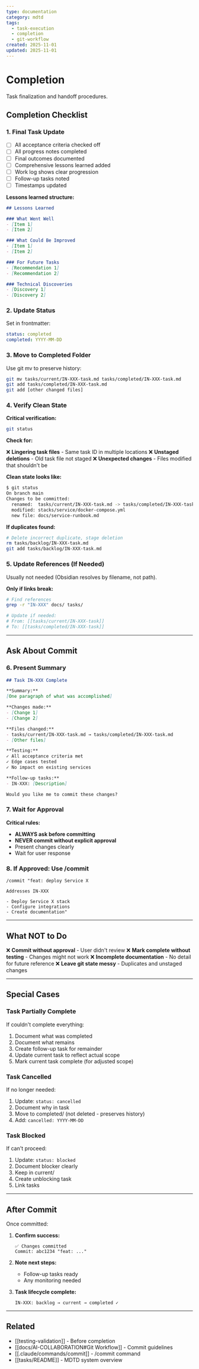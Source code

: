 ```yaml
---
type: documentation
category: mdtd
tags:
  - task-execution
  - completion
  - git-workflow
created: 2025-11-01
updated: 2025-11-01
---
```


# Completion

Task finalization and handoff procedures.

## Completion Checklist

### 1. Final Task Update

- [ ] All acceptance criteria checked off
- [ ] All progress notes completed
- [ ] Final outcomes documented
- [ ] Comprehensive lessons learned added
- [ ] Work log shows clear progression
- [ ] Follow-up tasks noted
- [ ] Timestamps updated

**Lessons learned structure:**
```markdown
## Lessons Learned

### What Went Well
- [Item 1]
- [Item 2]

### What Could Be Improved
- [Item 1]
- [Item 2]

### For Future Tasks
- [Recommendation 1]
- [Recommendation 2]

### Technical Discoveries
- [Discovery 1]
- [Discovery 2]
```

### 2. Update Status

Set in frontmatter:
```yaml
status: completed
completed: YYYY-MM-DD
```

### 3. Move to Completed Folder

Use git mv to preserve history:
```bash
git mv tasks/current/IN-XXX-task.md tasks/completed/IN-XXX-task.md
git add tasks/completed/IN-XXX-task.md
git add [other changed files]
```

### 4. Verify Clean State

**Critical verification:**
```bash
git status
```

**Check for:**

❌ **Lingering task files** - Same task ID in multiple locations
❌ **Unstaged deletions** - Old task file not staged
❌ **Unexpected changes** - Files modified that shouldn't be

**Clean state looks like:**
```bash
$ git status
On branch main
Changes to be committed:
  renamed:  tasks/current/IN-XXX-task.md -> tasks/completed/IN-XXX-task.md
  modified: stacks/service/docker-compose.yml
  new file: docs/service-runbook.md
```

**If duplicates found:**
```bash
# Delete incorrect duplicate, stage deletion
rm tasks/backlog/IN-XXX-task.md
git add tasks/backlog/IN-XXX-task.md
```

### 5. Update References (If Needed)

Usually not needed (Obsidian resolves by filename, not path).

**Only if links break:**
```bash
# Find references
grep -r "IN-XXX" docs/ tasks/

# Update if needed:
# From: [[tasks/current/IN-XXX-task]]
# To: [[tasks/completed/IN-XXX-task]]
```

---

## Ask About Commit

### 6. Present Summary

```markdown
## Task IN-XXX Complete

**Summary:**
[One paragraph of what was accomplished]

**Changes made:**
- [Change 1]
- [Change 2]

**Files changed:**
- tasks/current/IN-XXX-task.md → tasks/completed/IN-XXX-task.md
- [Other files]

**Testing:**
✓ All acceptance criteria met
✓ Edge cases tested
✓ No impact on existing services

**Follow-up tasks:**
- IN-XXX: [Description]

Would you like me to commit these changes?
```

### 7. Wait for Approval

**Critical rules:**
- **ALWAYS ask before committing**
- **NEVER commit without explicit approval**
- Present changes clearly
- Wait for user response

### 8. If Approved: Use /commit

```
/commit "feat: deploy Service X

Addresses IN-XXX

- Deploy Service X stack
- Configure integrations
- Create documentation"
```

---

## What NOT to Do

❌ **Commit without approval** - User didn't review
❌ **Mark complete without testing** - Changes might not work
❌ **Incomplete documentation** - No detail for future reference
❌ **Leave git state messy** - Duplicates and unstaged changes

---

## Special Cases

### Task Partially Complete

If couldn't complete everything:

1. Document what was completed
2. Document what remains
3. Create follow-up task for remainder
4. Update current task to reflect actual scope
5. Mark current task complete (for adjusted scope)

### Task Cancelled

If no longer needed:

1. Update: `status: cancelled`
2. Document why in task
3. Move to completed/ (not deleted - preserves history)
4. Add: `cancelled: YYYY-MM-DD`

### Task Blocked

If can't proceed:

1. Update: `status: blocked`
2. Document blocker clearly
3. Keep in current/
4. Create unblocking task
5. Link tasks

---

## After Commit

Once committed:

1. **Confirm success:**
   ```
   ✅ Changes committed
   Commit: abc1234 "feat: ..."
   ```

2. **Note next steps:**
   - Follow-up tasks ready
   - Any monitoring needed

3. **Task lifecycle complete:**
   ```
   IN-XXX: backlog → current → completed ✓
   ```

---

## Related

- [[testing-validation]] - Before completion
- [[docs/AI-COLLABORATION#Git Workflow]] - Commit guidelines
- [[.claude/commands/commit]] - /commit command
- [[tasks/README]] - MDTD system overview
